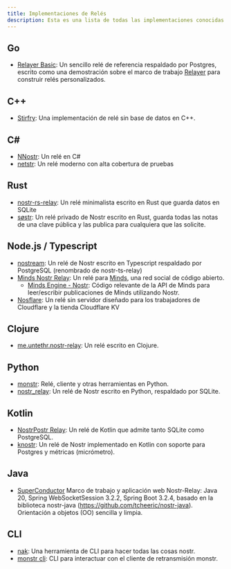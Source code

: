 ```yaml
---
title: Implementaciones de Relés
description: Esta es una lista de todas las implementaciones conocidas de la especificación de relé Nostr. Solo necesitas esto si planeas ejecutar un relé tú mismo. Los relés son (hasta ahora) agnósticos a la aplicación. Puedes ejecutar el tuyo propio o utilizar cualquiera o todas las instancias públicas.
---
```


## Go

-   [Relayer Basic](https://github.com/fiatjaf/relayer/tree/master/examples/basic): Un sencillo relé de referencia respaldado por Postgres, escrito como una demostración sobre el marco de trabajo [Relayer](https://github.com/fiatjaf/relayer) para construir relés personalizados.

## C++

-   [Stirfry](https://github.com/hoytech/strfry): Una implementación de relé sin base de datos en C++.

## C#

-   [NNostr](https://github.com/Kukks/NNostr): Un relé en C#
-   [netstr](https://github.com/bezysoftware/netstr): Un relé moderno con alta cobertura de pruebas

## Rust

-   [nostr-rs-relay](https://sr.ht/~gheartsfield/nostr-rs-relay/): Un relé minimalista escrito en Rust que guarda datos en SQLite
-   [søstr](https://github.com/metasikander/s0str): Un relé privado de Nostr escrito en Rust, guarda todas las notas de una clave pública y las publica para cualquiera que las solicite.

## Node.js / Typescript

-   [nostream](https://github.com/Cameri/nostream): Un relé de Nostr escrito en Typescript respaldado por PostgreSQL (renombrado de nostr-ts-relay)
-   [Minds Nostr Relay](https://gitlab.com/minds/infrastructure/nostr-relay): Un relé para [Minds](https://www.minds.com), una red social de código abierto.
    -   [Minds Engine - Nostr](https://gitlab.com/minds/engine/-/tree/master/Core/Nostr): Código relevante de la API de Minds para leer/escribir publicaciones de Minds utilizando Nostr.
-   [Nosflare](https://github.com/Spl0itable/nosflare): Un relé sin servidor diseñado para los trabajadores de Cloudflare y la tienda Cloudflare KV

## Clojure

-   [me.untethr.nostr-relay](https://github.com/atdixon/me.untethr.nostr-relay): Un relé escrito en Clojure.

## Python

-   [monstr](https://github.com/monty888/monstr): Relé, cliente y otras herramientas en Python.
-   [nostr_relay](https://code.pobblelabs.org/fossil/nostr_relay/): Un relé de Nostr escrito en Python, respaldado por SQLite.

## Kotlin

-   [NostrPostr Relay](https://github.com/Giszmo/NostrPostr/tree/master/NostrRelay): Un relé de Kotlin que admite tanto SQLite como PostgreSQL.
-   [knostr](https://github.com/lpicanco/knostr): Un relé de Nostr implementado en Kotlin con soporte para Postgres y métricas (micrómetro).

## Java

-   [SuperConductor](https://github.com/avlo/superconductor) Marco de trabajo y aplicación web Nostr-Relay: Java 20, Spring WebSocketSession 3.2.2, Spring Boot 3.2.4, basado en la biblioteca nostr-java (https://github.com/tcheeric/nostr-java). Orientación a objetos (OO) sencilla y limpia.

## CLI

- [nak](https://github.com/fiatjaf/nak): 
Una herramienta de CLI para hacer todas las cosas nostr.
- [monstr cli](https://github.com/monty888/monstr_terminal): CLI para interactuar con el cliente de retransmisión monstr.

